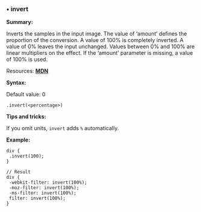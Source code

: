 ### <a name="invert"></a> &#8226; invert
**Summary:**

Inverts the samples in the input image. The value of ‘amount’ defines the proportion of the conversion. A value of 100% is completely inverted. A value of 0% leaves the input unchanged. Values between 0% and 100% are linear multipliers on the effect. If the ‘amount’ parameter is missing, a value of 100% is used.

Resources: **[MDN](https://developer.mozilla.org/en-US/docs/Web/CSS/filter#invert())**

**Syntax:**

Default value: 0

    .invert(<percentage>) 

**Tips and tricks:**

  If you omit units, `invert` adds `%` automatically. 
  
**Example:**

    div {
     .invert(100);
    }
    
    // Result
    div {
     -webkit-filter: invert(100%);
     -moz-filter: invert(100%);
     -ms-filter: invert(100%);
     filter: invert(100%);
    }

